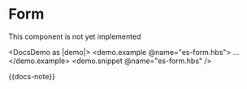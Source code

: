# Form

This component is not yet implemented

<DocsDemo as |demo|>
  <demo.example @name="es-form.hbs">
    <EsForm>
    ...
    </EsForm>
  </demo.example>
  <demo.snippet @name="es-form.hbs" />
</DocsDemo>

{{docs-note}}
